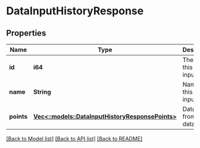 # DataInputHistoryResponse

## Properties
Name | Type | Description | Notes
------------ | ------------- | ------------- | -------------
**id** | **i64** | The ID of this data input | [optional] 
**name** | **String** | Name of this data input | 
**points** | [**Vec<::models::DataInputHistoryResponsePoints>**](DataInputHistoryResponse_points.md) | Data points from this data input | [optional] 

[[Back to Model list]](../README.md#documentation-for-models) [[Back to API list]](../README.md#documentation-for-api-endpoints) [[Back to README]](../README.md)


